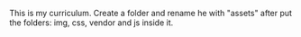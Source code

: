 This is my curriculum.
Create a folder and rename he with "assets" after put the folders: img, css, vendor and js inside it.
